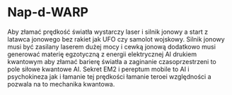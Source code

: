 # Nap-d-WARP
Aby złamać prędkość światła wystarczy laser i silnik jonowy a start z latawca jonowego bez rakiet jak UFO czy samolot wojskowy. Silnik jonowy musi być zasilany laserem dużej mocy i cewką jonową dodatkowo musi generować materię egzotyczną z energii elektrycznej AI drukiem kwantowym aby złamać barierę światła a zaginanie czasoprzestrzeni to pole siłowe kwantowe AI. 
Sekret EM2 i pereptum mobile to AI i psychokineza jak i łamanie tej prędkości łamanie teroei względności a pozwala na to mechanika kwantowa. 
